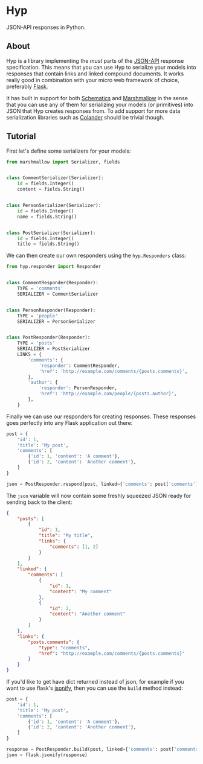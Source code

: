 Hyp
===
JSON-API responses in Python.

About
-----
Hyp is a library implementing the _must_ parts of the [JSON-API](http://jsonapi.org) response specification. This means that you can use Hyp to serialize your models into responses that contain links and linked compound documents. It works really good in combination with your micro web framework of choice, preferably [Flask](http://flask.pocoo.org).

It has built in support for both [Schematics](https://schematics.readthedocs.org/) and [Marshmallow](http://marshmallow.readthedocs.org) in the sense that you can use any of them for serializing your models (or primitives) into JSON that Hyp creates responses from. To add support for more data serialization libraries such as [Colander](http://docs.pylonsproject.org/projects/colander/en/latest/) should be trivial though.

Tutorial
--------
First let's define some serializers for your models:

```python
from marshmallow import Serializer, fields


class CommentSerializer(Serializer):
    id = fields.Integer()
    content = fields.String()


class PersonSerializer(Serializer):
    id = fields.Integer()
    name = fields.String()


class PostSerializer(Serializer):
    id = fields.Integer()
    title = fields.String()
```

We can then create our own responders using the `hyp.Responders` class:

```python
from hyp.responder import Responder


class CommentResponder(Responder):
    TYPE = 'comments'
    SERIALIZER = CommentSerializer


class PersonResponder(Responder):
    TYPE = 'people'
    SERIALIZER = PersonSerializer


class PostResponder(Responder):
    TYPE = 'posts'
    SERIALIZER = PostSerializer
    LINKS = {
        'comments': {
            'responder': CommentResponder,
            'href': 'http://example.com/comments/{posts.comments}',
        },
        'author': {
            'responder': PersonResponder,
            'href': 'http://example.com/people/{posts.author}',
        },
    }
```

Finally we can use our responders for creating responses. These responses goes perfectly into any Flask application out there:

```python
post = {
    'id': 1,
    'title': 'My post',
    'comments': [
        {'id': 1, 'content': 'A comment'},
        {'id': 2, 'content': 'Another comment'},
    ]
}

json = PostResponder.respond(post, linked={'comments': post['comments']})

```

The `json` variable will now contain some freshly squeezed JSON ready for sending back to the client:

```json
{
    "posts": [
        {
            "id": 1,
            "title": "My title",
            "links": {
                "comments": [1, 2]
            }
        }
    ],
    "linked": {
        "comments": [
            {
                "id": 1,
                "content": "My comment"
            },
            {
                "id": 2,
                "content": "Another comment"
            }
        ]
    },
    "links": {
        "posts.comments": {
            "type": "comments",
            "href": "http://example.com/comments/{posts.comments}"
        }
    }
}
```

If you'd like to get have dict returned instead of json, for example if you want to use flask's [jsonify](http://flask.pocoo.org/docs/api/#flask.json.jsonify), then you can use the `build` method instead:

```python
post = {
    'id': 1,
    'title': 'My post',
    'comments': [
        {'id': 1, 'content': 'A comment'},
        {'id': 2, 'content': 'Another comment'},
    ]
}

response = PostResponder.build(post, linked={'comments': post['comments']})
json = flask.jsonify(response)
```

